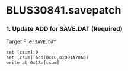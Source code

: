 # BLUS30841.savepatch

### 1. Update ADD for SAVE.DAT (Required)

Target File: `SAVE.DAT`

```
set [csum]:0
set [csum]:add(0x1C,0x001A70A0)
write at 0x18:[csum]
```

